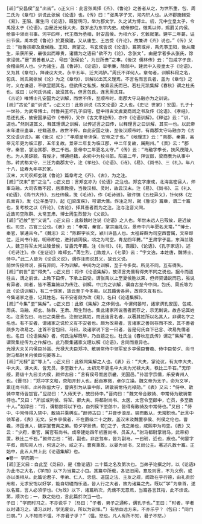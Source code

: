 <!-- { "loadSidebar": true } -->
    [疏]“安昌侯”至“出焉”。○正义曰：此言张禹择《齐》、《鲁论》之善者从之，为世所重，包、周二氏为《章句》训说此张侯《论语》也。《传》曰：“张禹字子文，河内轵人也。从沛郡施雠受《易》，王阳、庸生问《论语》，既皆明习，举为郡文学。久之试为博士。初，元中立皇太子，令禹授太子《论语》，由是迁光禄大夫，数岁出为东平内史。成帝即位，徵禹以师，赐爵关内侯、给事中领尚书事。河平四年，代王商为丞相，封安昌侯。为相六岁，乞骸就第。建平二年薨，谥曰节侯。禹本受《鲁论》於夏侯建，又从庸生、王吉受《齐论》，故兼讲《齐》说也。”《传》又云：“始鲁扶卿及夏侯胜、王阳、萧望之、韦玄成皆说《论语》，篇第或异，禹先事王阳，後从庸生，采获所安，最後出而尊贵，诸儒为之语曰‘欲不为《论》，念张文’。由是学者多从张氏，馀家浸微。”是“其善者从之，号曰‘张侯论’，为世所贵”之事。《後汉 儒林传》云：“包咸字子良，会稽曲阿人也。少为诸生，昌《鲁诗》、《论语》，举孝廉，除郎中。建武中入授皇太子《论语》，又为其《章句》，拜谏议大夫。永平五年，迁大鸿胪。”周氏不详何人。章句者，训解科段之名，包氏、周氏就张侯《论》为之《章句》，训解以出其义理焉。不言名而言氏者，盖为《章句》之时，义在谦退，不欲显题其名，但欲传之私族，故直云氏而已。若杜元凯集解《春秋》谓之杜氏也。或曰：以何氏讳咸，故没其名，但言包氏，连言周氏耳。
    《古论》唯博士孔安国为之训解，而世不传，至顺帝时，南郡大守马融亦为之训说。
    [疏]“古论”至“训说”。○正义曰：此叙训说《古文论语》之人也。《史记 世家》：安国，孔子十一世孙，为武帝博士。时鲁共王坏孔子旧宅，壁中得古文虞夏商周之书及传《论语》、《孝经》，悉还孔氏，故安国承诏作《书传》，又作《古文孝经传》，亦作《论语训解》。《释诂》云：“训，道也。”然则道其义、释其理谓之训解，以传述言之曰传，以释理言之曰训解，其实一也。以武帝末年遭巫蛊事，经籍道息，故世不传。自此安国之後，至後汉顺帝时，有南郡太守马融亦为《古文论语训说》。案《後汉 纪》：“孝顺皇帝讳保，安帝之子也。”《地理志》云：“南郡，秦置，高帝元年更为临江郡，五年复故。景帝二年复为临江郡，中二年复故，属荆州。”《表》云：“郡守，秦官，掌治其郡，秩二千石。景帝中二年更名太守。”《传》云：“马融字季长，扶风茂陵人也。为人美辞貌，有俊才，博通经籍，永初中为校书郎。阳嘉二年，拜议郎，梁商表为从事中郎，转武都太守，三迁为南郡太守，注《孝经》、《论语》、《诗》、《易》、《尚书》、三《礼》。年八十八，延寿九年卒於家。
    汉末，大司农郑玄就《鲁论》篇章考之《齐》、《古》，为之注。
    [疏]“汉末”至“之注”。○正义曰：言郑玄亦为《论语》之注也。郑玄字康成，北海高密县人，师事马融。大司农徵不起，居家教授，当後汉桓、灵时，故云汉末。注《易》、《尚书》、三《礼》、《论语》、《尚书大传》、五经纬候，笺《毛诗》，作《毛诗谱》。破许慎《五经异义》，针何休《左氏膏肓》，发《公羊墨守》，起《梁废疾》，可谓大儒。作注之时，就《鲁论》篇章，谓二十篇也，复考校之以《齐论》、《古论》，择其善者而为之注。注与注音义同。
    近故司空陈群、太常王肃、博士周生烈皆为《义说》。
    [疏]“近故”至“义说”。○正义曰：此叙魏时注说《论语》之人也。年世未远人已殁故，是近故也。司空，古官三公也。《表》云：“奉常，秦官，掌宗庙礼仪。景帝中六年更名太常。”“博士，秦官，掌通古今。”《魏志》云：“陈群字长文，颍川许昌人也。太祖辟群为司空西曹属，文帝即位，迁尚书仆射。明帝即位，进封颍阴侯，顷之为司空。青龙四年薨。”“王肃字子邕，东海兰陵人，魏卫将军太常兰陵景侯，甘露元年薨。注《尚书》、《礼 丧服》、《论语》、《孔子家语》，述《毛诗注》。作《圣证论》难郑玄。”周生烈，敦煌人，《七录》云：“字文逸，本姓唐，魏博士、侍中。”此二人皆为《论语义说》，谓作注而说其义，故云义说。
    前世传授师说，虽有异同，不为训解。中间为之训解，至于今多矣。所见不同，互有得失。
    [疏]“前世”至“得失”。○正义曰：将作《论语集解》，故须言先儒有得失不同之说也。据今而道往古，谓之前世。上教下曰传，下承上曰受。谓张禹以上至夏侯胜以来，但师资诵说而已，虽说有异者、同者，皆不著篇简以为传注、训解。中为之训解，谓自古至今中间，包氏、周氏等为此《论语训解》，有二十馀家，故云至于今多矣。以其趣舍各异，故得失互有也。
    今集诸家之善，记其姓名，有不安者颇为改《易》，名曰《论语集解》。
    [疏]“今集”至“集解”。○正义曰：此叙《集解》之体例也。今谓何晏时，诸家谓孔安国、包咸、周氏、马融、郑玄、陈群、王肃、周生烈也。集此诸家所说善者而存之，示无剿说，故各记其姓名。注言包曰、马曰之类是也。注但记其姓，而此连言名者，以著其姓所以名其人，非谓名字之名也。有不安者，谓诸家之说於义有不安者也。颇为改易者，言诸家之善则存而不改，其不善者颇多为改易之。注首不言包曰、马曰，及诸家说下言一曰者，皆是何氏自下已言、改易先儒者也。名曰《论语集解》者，何氏注解既毕，乃自题之也。杜氏注《春秋左氏传》谓之“集解”者，谓聚集经传为之作解也。此乃聚集诸家义理以解《论语》，言同而意异也。
    光禄大夫关内侯臣孙邕、光禄大夫臣郑冲、散骑常侍中领军安乡亭侯臣曹羲、侍中臣荀ダ、尚书驸马都尉关内侯臣何晏等上。
    [疏]“光禄”至“等上”。○正义曰：此叙同集解之人也。《表》云：“大夫，掌论议，有太中大夫、中大夫、谏大夫、皆无员，多至数十人。太初元年更名中大夫为光禄大夫，秩比二千石。”无印绶，爵级十九曰关内侯，颜师古曰：“言有侯号而居京畿，无国邑。”孙邕字宗儒，乐安青州人也。《晋书》：“郑冲字文和，荧阳开封人也，起自寒微，卓尔立操。魏文帝为太子，命为文学，累迁尚书郎，出补陈留大守，曹爽引为从事中郎，转散骑常侍光禄勋。”《表》又云：“侍中、散骑中常侍皆加官。”应劭曰：“入侍天子，故曰侍中。”晋灼曰：“魏文帝合散骑、中常侍为散骑常侍也。”又曰：“所加或列侯、将军、卿大夫、将都尉尚书、太医、太宫令至郎中，亡员，多至数十人。”如淳曰：“将，谓都郎将以下也，自列侯下至郎中，皆得有散骑及中常侍也。”又曰：“侍中、中常侍得入禁中，散骑并乘舆车。”颜师古曰：“并音步浪反。骑而散从，无常职也。”此言中领军者，《表》无文。安乡亭侯者，不在爵级二十之数，盖汉末及魏置亭侯、列侯之伦也。曹羲，沛国谯人，魏宗室曹爽之弟。荀ダ字景倩，荀之子，诜之弟也，咸熙中为司空。《表》又云：“少府，秦官，属官有尚书。成帝建始四年初置尚书，员五人。”驸马都尉掌驸马，武帝初置，秩比二千石。”颜师古曰：“驸，副也，非正驾车，皆为副马。一曰驸，近也，疾也。”何晏字平叔，南阳宛人也，何进之孙，咸之子。曹爽秉政，以晏为尚书，又尚公主。著述凡数十篇。正始中，此五人共上此《论语集解》也。
    ●卷一 学而第一
    [疏]正义曰：自此至《尧曰》，是《鲁论语》二十篇之名及第次也。当弟子论撰之时，以《论语》为此书之大名，《学而》以下为当篇之小目。其篇中所载，各记旧闻，意及则言，不为义例，或亦以类相从。此篇论君子、孝弟、仁人、忠信、道国之法、主友之规，闻政在乎行德，由礼贵於用和，无求安饱以好学，能自切磋而乐道，皆人行之大者，故为诸篇之先。既以“学”为章首，遂以名篇，言人必须学也。《为政》以下，诸篇所次，先儒不无意焉，当篇各言其指，此不烦说。第，顺次也；一，数之始也，言此篇於次当一也。
    子曰：“学而时习之，不亦说乎？（马曰：“子者，男子之通称，谓孔子也。”王曰：“时者，学者以时诵习之。诵习以时，学无废业，所以为说怿。”）有朋自远方来，不亦乐乎？（包曰：“同门曰朋。”）人不知而不愠，不亦君子乎？”（愠，怒也。凡人有所不知，君子不怒。）
